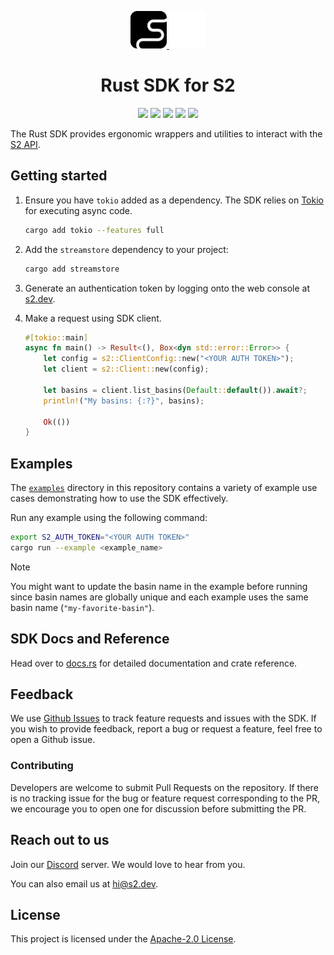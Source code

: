 <div align="center">
  <p>
    <!-- Light mode logo -->
    <a href="https://s2.dev#gh-light-mode-only">
      <img src="./assets/s2-black.png" height="60">
    </a>
    <!-- Dark mode logo -->
    <a href="https://s2.dev#gh-dark-mode-only">
      <img src="./assets/s2-white.png" height="60">
    </a>
  </p>

  <h1>Rust SDK for S2</h1>

  <p>
    <!-- Crates.io -->
    <a href="https://crates.io/crates/streamstore"><img src="https://img.shields.io/crates/v/streamstore.svg" /></a>
    <!-- Docs.rs -->
    <a href="https://docs.rs/streamstore/latest/streamstore/"><img src="https://img.shields.io/docsrs/streamstore" /></a>
    <!-- Github Actions (CI) -->
    <a href="https://github.com/s2-streamstore/s2-sdk-rust/actions?query=branch%3Amain++"><img src="https://github.com/s2-streamstore/s2-sdk-rust/actions/workflows/ci.yml/badge.svg" /></a>
    <!-- Discord (chat) -->
    <a href="https://discord.gg/vTCs7kMkAf"><img src="https://img.shields.io/discord/1209937852528599092?logo=discord" /></a>
    <!-- LICENSE -->
    <a href="./LICENSE"><img src="https://img.shields.io/github/license/s2-streamstore/s2-sdk-rust" /></a>
  </p>
</div>

The Rust SDK provides ergonomic wrappers and utilities to interact with the
[S2 API](https://s2.dev/docs/interface/grpc-api).

## Getting started

1. Ensure you have `tokio` added as a dependency. The SDK relies on
   [Tokio](https://crates.io/crates/tokio) for executing async code.
   ```bash
   cargo add tokio --features full
   ```

1. Add the `streamstore` dependency to your project:
   ```bash
   cargo add streamstore
   ```

1. Generate an authentication token by logging onto the web console at
   [s2.dev](https://s2.dev/dashboard).

1. Make a request using SDK client.
   ```rust
   #[tokio::main]
   async fn main() -> Result<(), Box<dyn std::error::Error>> {
       let config = s2::ClientConfig::new("<YOUR AUTH TOKEN>");
       let client = s2::Client::new(config);

       let basins = client.list_basins(Default::default()).await?;
       println!("My basins: {:?}", basins);

       Ok(())
   }
   ```

## Examples

The [`examples`](./examples) directory in this repository contains a variety of
example use cases demonstrating how to use the SDK effectively.

Run any example using the following command:

```bash
export S2_AUTH_TOKEN="<YOUR AUTH TOKEN>"
cargo run --example <example_name>
```

> [!NOTE]
> You might want to update the basin name in the example before running since
> basin names are globally unique and each example uses the same basin name
> (`"my-favorite-basin"`).

## SDK Docs and Reference

Head over to [docs.rs](https://docs.rs/streamstore/latest/streamstore/) for
detailed documentation and crate reference.

## Feedback

We use [Github Issues](https://github.com/s2-streamstore/s2-sdk-rust/issues) to
track feature requests and issues with the SDK. If you wish to provide feedback,
report a bug or request a feature, feel free to open a Github issue.

### Contributing

Developers are welcome to submit Pull Requests on the repository. If there is
no tracking issue for the bug or feature request corresponding to the PR, we
encourage you to open one for discussion before submitting the PR.

## Reach out to us

Join our [Discord](https://discord.gg/vTCs7kMkAf) server. We would love to hear
from you.

You can also email us at [hi@s2.dev](mailto:hi@s2.dev).

## License

This project is licensed under the [Apache-2.0 License](./LICENSE).
